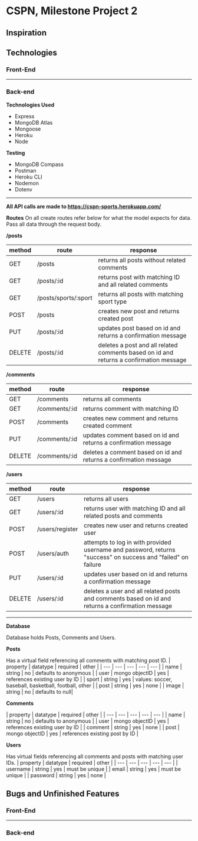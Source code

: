 
# CSPN, Milestone Project 2

## Inspiration
## Technologies
### Front-End

-----

### Back-end
**Technologies Used**

 - Express
 - MongoDB Atlas
 - Mongoose
 - Heroku
 - Node
 
**Testing**
- MongoDB Compass
- Postman
- Heroku CLI
- Nodemon
- Dotenv
---

**All API calls are made to https://cspn-sports.herokuapp.com/**

**Routes**
On all create routes refer below for what the model expects for data.
Pass all data through the request body.

**/posts**

| method | route | response |
| --- | --- | --- |
| GET | /posts | returns all posts without related comments |
| GET | /posts/:id| returns post with matching ID and all related comments
| GET | /posts/sports/:sport | returns all posts with matching sport type
| POST | /posts | creates new post and returns created post
| PUT | /posts/:id | updates post based on id and returns a confirmation message
| DELETE | /posts/:id | deletes a post and all related comments based on id and returns a confirmation message

**/comments**

| method | route | response |
| --- | --- | --- |
| GET | /comments | returns all comments |
| GET | /comments/:id | returns comment with matching ID
| POST | /comments | creates new comment and returns created comment
| PUT | /comments/:id | updates comment based on id and returns a confirmation message
| DELETE | /comments/:id | deletes a comment based on id and returns a confirmation message

**/users**

| method | route | response |
| --- | --- | --- |
| GET | /users | returns all users |
| GET | /users/:id | returns user with matching ID and all related posts and comments
| POST | /users/register | creates new user and returns created user
| POST | /users/auth | attempts to log in with provided username and password, returns "success" on success and "failed" on failure
| PUT | /users/:id | updates user based on id and returns a confirmation message
| DELETE | /users/:id | deletes a user and all related posts and comments based on id and returns a confirmation message

---

**Database**

Database holds Posts, Comments and Users.

**Posts**

Has a virtual field referencing all comments with matching post ID.
| property | datatype | required | other |
| --- | --- | --- | --- | --- |
| name | string | no | defaults to anonymous |
| user | mongo objectID | yes | references existing user by ID |
| sport | string | yes | values: soccer, baseball, basketball, football, other |
| post | string | yes | none |
| image | string | no | defaults to null|

**Comments**

| property | datatype | required | other |
| --- | --- | --- | --- | --- |
| name | string | no | defaults to anonymous |
| user | mongo objectID | yes | references existing user by ID |
| comment | string | yes | none |
| post | mongo objectID | yes | references existing post by ID |

**Users**

Has virtual fields referencing all comments and posts with matching user IDs.
| property | datatype | required | other |
| --- | --- | --- | --- | --- |
| username | string | yes | must be unique |
| email | string | yes | must be unique |
| password | string | yes | none |


## Bugs and Unfinished Features
### Front-End
---
### Back-end